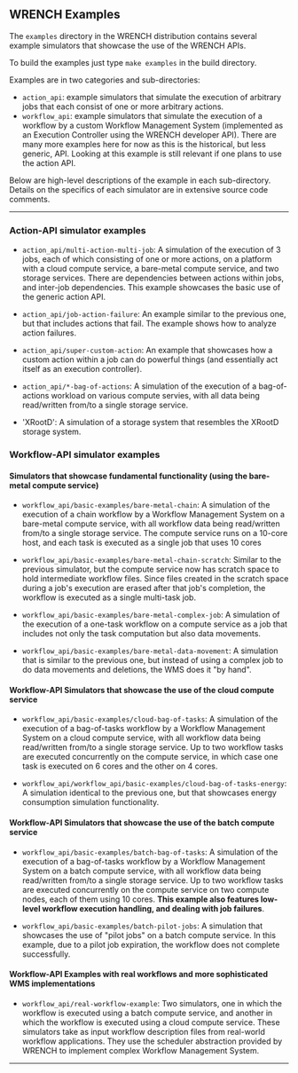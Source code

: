 ## WRENCH Examples

The `examples` directory in the WRENCH distribution contains several
example simulators that showcase the use of the WRENCH APIs.  

To build the examples just type `make examples` in the build directory. 


Examples are in two categories and sub-directories:

  - `action_api`: example simulators that simulate the execution of arbitrary jobs that each consist of one or more arbitrary actions.
  - `workflow_api`: example simulators that simulate
 the execution of a workflow by a custom Workflow Management System
 (implemented as an Execution Controller using the WRENCH developer API). 
    There are many more examples here for now as this is the historical, but less generic, API. Looking at this
    example is still relevant if one plans to use the action API. 

Below are high-level descriptions of the example in each sub-directory.
Details on the specifics of each simulator are in extensive source code
 comments.
 
---

### Action-API simulator examples

  - `action_api/multi-action-multi-job`: A simulation of the execution of 3 jobs, each of which consisting of one or more actions, 
on a platform with a cloud compute service, a bare-metal compute service, and two storage services. There are dependencies between actions 
    within jobs, and inter-job dependencies. This example showcases the basic use of the generic action API. 
    
  - `action_api/job-action-failure`: An example similar to the previous one, but that includes actions that fail. The example shows how
to analyze action failures.
    
  - `action_api/super-custom-action`: An example that showcases how a custom action within a job can do powerful things (and essentially act itself
    as an execution controller).

  - `action_api/*-bag-of-actions`: A simulation of the execution of a
  bag-of-actions workload on various compute servies, with all data being read/written from/to a single
  storage service. 
    
  - 'XRootD': A simulation of a storage system that resembles the XRootD storage system.
  
### Workflow-API simulator examples

#### Simulators that showcase fundamental functionality (using the bare-metal compute service)

  - `workflow_api/basic-examples/bare-metal-chain`: A simulation of the execution of a
    chain workflow by a Workflow Management System on a bare-metal compute service,
    with all workflow data being read/written from/to a single storage
    service. The compute  service runs on a 10-core host, and each task is
    executed as a single job  that uses 10 cores

  - `workflow_api/basic-examples/bare-metal-chain-scratch`: Similar to the previous
    simulator, but the compute service now
    has scratch space to hold intermediate workflow files. Since files
    created in the scratch space during a job's execution are erased after
    that job's completion, the workflow is executed as a single multi-task
    job.

  

  - `workflow_api/basic-examples/bare-metal-complex-job`: A simulation of the execution of a
    one-task workflow on a compute service as a job that includes not only
    the task computation but also data movements.
    
  - `workflow_api/basic-examples/bare-metal-data-movement`: A simulation that is similar
    to the previous one, but instead  of using a complex job to do data movements
    and deletions, the WMS does it "by hand".


#### Workflow-API Simulators that showcase the use of the cloud compute service

  - `workflow_api/basic-examples/cloud-bag-of-tasks`: A simulation of the execution of a
       bag-of-tasks workflow by a Workflow Management System on a cloud compute
       service, with all workflow data being read/written from/to a single
       storage service. Up to two workflow tasks are executed concurrently on
       the compute service, in which case one task is executed on 6 cores and
       the other on 4 cores.
       
  - `workflow_api/workflow_api/basic-examples/cloud-bag-of-tasks-energy`: A simulation identical to the previous one, 
      but that showcases energy consumption simulation functionality. 

       
#### Workflow-API Simulators that showcase the use of the batch compute service

  - `workflow_api/basic-examples/batch-bag-of-tasks`: A simulation of the execution of a
      bag-of-tasks workflow by a Workflow Management System on a batch compute
      service, with all workflow data being read/written from/to a single
      storage service. Up to two workflow tasks are executed concurrently on
      the compute service on  two compute nodes, each of them using 10 cores.
      **This example also features low-level workflow execution handling, and
      dealing with job failures**.
      
  - `workflow_api/basic-examples/batch-pilot-jobs`: A simulation that showcases the use of 
    "pilot jobs" on a batch compute service. In this example, due to a pilot job
    expiration, the workflow  does not complete successfully.
    
#### Workflow-API Examples with real workflows and more sophisticated WMS implementations

  - `workflow_api/real-workflow-example`: Two simulators, one in which the workflow is executed
     using a batch compute service, and another in which the workflow is executed
     using a cloud compute service. These simulators take as input workflow description
     files from real-world workflow applications. They use the scheduler abstraction
     provided by WRENCH to implement complex Workflow Management System. 
     
---
